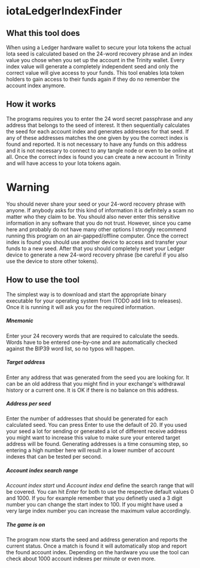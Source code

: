 # iotaLedgerIndexFinder



## What this tool does
When using a Ledger hardware wallet to secure your Iota tokens the actual Iota seed is calculated based on the 24-word recovery phrase and an index value you chose when you set up the account in the Trinity wallet. Every index value will generate a completely independent seed and only the correct value will give access to your funds. This tool enables Iota token holders to gain access to their funds again if they do no remember the account index anymore.

## How it works
The programs requires you to enter the 24 word secret passphrase and any address that belongs to the seed of interest. It then sequentially calculates the seed for each account index and generates addresses for that seed. If any of these addresses matches the one given by you the correct index is found and reported. It is not necessary to have any funds on this address and it is not necessary to connect to any tangle node or even to be online at all. Once the correct index is found you can create a new account in Trinity and will have access to your Iota tokens again.


# Warning
You should never share your seed or your 24-word recovery phrase with anyone. If anybody asks for this kind of information it is definitely a scam no matter who they claim to be. You should also never enter this sensitive information in any software that you do not trust. However, since you came here and probably do not have many other options I strongly recommend running this program on an air-gapped/offline computer. Once the correct index is found you should use another device to access and transfer your funds to a new seed. After that you should completely reset your Ledger device to generate a new 24-word recovery phrase (be careful if you also use the device to store other tokens).

## How to use the tool
The simplest way is to download and start the appropriate binary executable for your operating system from (TODO add link to releases). Once it is running it will ask you for the required information.

##### Mnemonic
Enter your 24 recovery words that are required to calculate the seeds. Words have to be entered one-by-one and are automatically checked against the BIP39 word list, so no typos will happen.

##### Target address
Enter any address that was generated from the seed you are looking for. It can be an old address that you might find in your exchange's withdrawal history or a current one. It is OK if there is no balance on this address.

##### Address per seed
Enter the number of addresses that should be generated for each calculated seed. You can press Enter to use the default of 20. If you used your seed a lot for sending or generated a lot of different receive address you might want to increase this value to make sure your entered target address will be found. Generating addresses is a time consuming step, so entering a high number here will result in a lower number of account indexes that can be tested per second.

##### Account index search range
*Account index start* und *Account index end* define the search range that will be covered. You can hit *Enter* for both to use the respective default values 0 and 1000. If you for example remember that you definetly used a 3 digit number you can change the start index to 100. If you might have used a very large index number you can increase the maximum value accordingly.

##### The game is on
The program now starts the seed and address generation and reports the current status. Once a match is found it will automatically stop and report the found account index. Depending on the hardware you use the tool can check about 1000 account indexes per minute or even more. 

